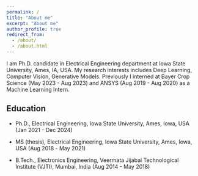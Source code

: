```yaml
---
permalink: /
title: "About me"
excerpt: "About me"
author_profile: true
redirect_from: 
  - /about/
  - /about.html
---
```


I am Ph.D. candidate in Electrical Engineering department at Iowa State University, Ames, IA, USA.
My research interests includes Deep Learning, Computer Vision, Generative Models. 
Previously I interned at Bayer Crop Science (May 2023 - Aug 2023) and ANSYS (Aug 2019 - Aug 2020) as a Machine Learning Intern.

## Education

* Ph.D., Electrical Engineering, Iowa State University, Ames, Iowa, USA (Jan 2021 - Dec 2024)

* MS (thesis), Electrical Engineering, Iowa State University, Ames, Iowa, USA (Aug 2018 - May 2021)

* B.Tech., Electronics Engineering, Veermata Jijabai Technological Institute (VJTI), Mumbai, India (Aug 2014 - May 2018)